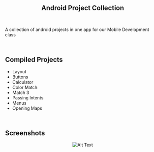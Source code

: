 <h2 align='center'>Android Project Collection<br><sub align='center'></sub></h2>

<br>

A collection of android projects in one app for our Mobile Development class

<br>

## Compiled Projects
- Layout
- Buttons
- Calculator
- Color Match
- Match 3
- Passing Intents
- Menus
- Opening Maps

<br>

## Screenshots

<p align="center">
  <img src="https://i.imgur.com/B1JeUsF.png" alt="Alt Text">
</p>
